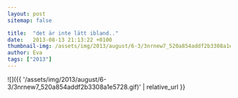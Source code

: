 ```yaml
---
layout: post
sitemap: false

title:  "det är inte lätt ibland.."
date:   2013-08-13 21:13:22 +0100
thumbnail-img: /assets/img/2013/august/6-3/3nrnew7_520a854addf2b3308a1e5728.gif
author: Eva
tags: ["2013"]
---
```




![]({{ '/assets/img/2013/august/6-3/3nrnew7_520a854addf2b3308a1e5728.gif)'  | relative_url }}

